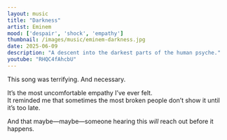 ```yaml
---
layout: music
title: "Darkness"
artist: Eminem
mood: ['despair', 'shock', 'empathy']
thumbnail: /images/music/eminem-darkness.jpg
date: 2025-06-09
description: "A descent into the darkest parts of the human psyche."
youtube: "RHQC4fAhcbU"
---
```


This song was terrifying. And necessary.

It’s the most uncomfortable empathy I’ve ever felt.  
It reminded me that sometimes the most broken people don’t show it until it’s too late.

And that maybe—maybe—someone hearing this *will* reach out before it happens.
